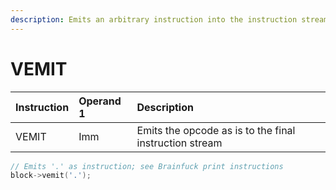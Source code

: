```yaml
---
description: Emits an arbitrary instruction into the instruction stream.
---
```


# VEMIT

| Instruction | Operand 1 | Description |
| :--- | :--- | :--- |
| VEMIT | Imm | Emits the opcode as is to the final instruction stream |

```cpp
// Emits '.' as instruction; see Brainfuck print instructions
block->vemit('.');
```

